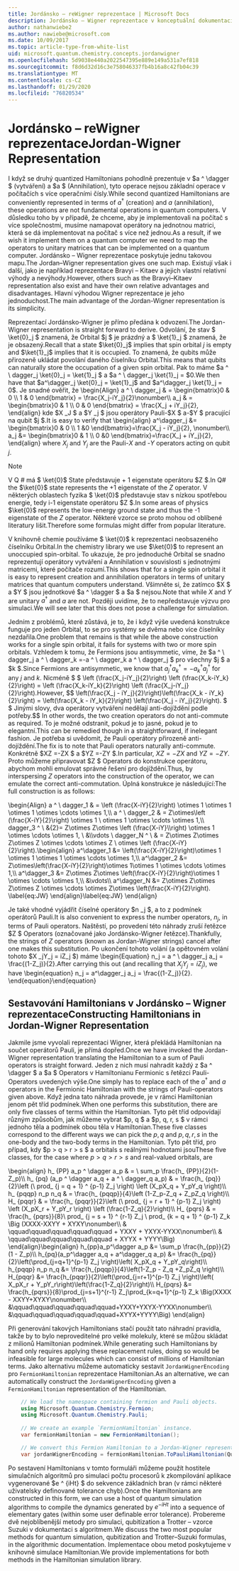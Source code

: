 ```yaml
---
title: Jordánsko – reWigner reprezentace | Microsoft Docs
description: Jordánsko – Wigner reprezentace v konceptuální dokumentaci
author: nathanwiebe2
ms.author: nawiebe@microsoft.com
ms.date: 10/09/2017
ms.topic: article-type-from-white-list
uid: microsoft.quantum.chemistry.concepts.jordanwigner
ms.openlocfilehash: 5d9038e440a2022547395e889e149a531a7ef818
ms.sourcegitcommit: f8d6d32d16c3e758046337fb4b16a8c42fb04c39
ms.translationtype: MT
ms.contentlocale: cs-CZ
ms.lasthandoff: 01/29/2020
ms.locfileid: "76820534"
---
```

# <a name="jordan-wigner-representation"></a><span data-ttu-id="e950a-103">Jordánsko – reWigner reprezentace</span><span class="sxs-lookup"><span data-stu-id="e950a-103">Jordan-Wigner Representation</span></span>

<span data-ttu-id="e950a-104">I když se druhý quantized Hamiltonians pohodlně prezentuje v $a ^ \dagger $ (vytváření) a $a $ (Annihilation), tyto operace nejsou základní operace v počítačích s více operačními čísly.</span><span class="sxs-lookup"><span data-stu-id="e950a-104">While second quantized Hamiltonians are conveniently represented in terms of $a^\dagger$ (creation) and $a$ (annihilation), these operations are not fundamental operations in quantum computers.</span></span>
<span data-ttu-id="e950a-105">V důsledku toho by v případě, že chceme, aby je implementovali na počítač s více společnostmi, musíme namapovat operátory na jednotnou matrici, která se dá implementovat na počítač s více než jednou.</span><span class="sxs-lookup"><span data-stu-id="e950a-105">As a result, if we wish it implement them on a quantum computer we need to map the operators to unitary matrices that can be implemented on a quantum computer.</span></span>
<span data-ttu-id="e950a-106">Jordánsko – Wigner reprezentace poskytuje jednu takovou mapu.</span><span class="sxs-lookup"><span data-stu-id="e950a-106">The Jordan–Wigner representation gives one such map.</span></span>
<span data-ttu-id="e950a-107">Existují však i další, jako je například reprezentace Bravyi – Kitaev a jejich vlastní relativní výhody a nevýhody.</span><span class="sxs-lookup"><span data-stu-id="e950a-107">However, others such as the Bravyi–Kitaev representation also exist and have their own relative advantages and disadvantages.</span></span>
<span data-ttu-id="e950a-108">Hlavní výhodou Wigner reprezentace je jeho jednoduchost.</span><span class="sxs-lookup"><span data-stu-id="e950a-108">The main advantage of the Jordan-Wigner representation is its simplicity.</span></span>

<span data-ttu-id="e950a-109">Reprezentací Jordánsko-Wigner je přímo předána k odvození.</span><span class="sxs-lookup"><span data-stu-id="e950a-109">The Jordan-Wigner representation is straight forward to derive.</span></span>
<span data-ttu-id="e950a-110">Odvolání, že stav $ \ket{0}_j $ znamená, že Orbital $j $ je prázdný a $ \ket{1}_j $ znamená, že je obsazený.</span><span class="sxs-lookup"><span data-stu-id="e950a-110">Recall that a state $\ket{0}_j$ implies that spin orbital $j$ is empty and $\ket{1}_j$ implies that it is occupied.</span></span>
<span data-ttu-id="e950a-111">To znamená, že qubits může přirozeně ukládat povolání daného číselníku Orbital.</span><span class="sxs-lookup"><span data-stu-id="e950a-111">This means that qubits can naturally store the occupation of a given spin orbital.</span></span>
<span data-ttu-id="e950a-112">Pak to máme $a ^ \ dagger_j \ket{0}_j = \ket{1}_j $ a $a ^ \ dagger_j \ket{1}_j = $0.</span><span class="sxs-lookup"><span data-stu-id="e950a-112">We then have that $a^\dagger_j \ket{0}_j = \ket{1}_j$ and $a^\dagger_j \ket{1}_j = 0$.</span></span>
<span data-ttu-id="e950a-113">Je snadné ověřit, že \begin{Align} a ^ \ dagger_j & = \begin{bmatrix}0 & 0 \\\ 1 & 0 \end{bmatrix} = \frac{X_j-iY_j}{2}\nonumber\\\\ a_j & = \begin{bmatrix}0 & 1 \\\ 0 & 0 \end{bmatrix} = \frac{X_j + iY_j}{2}, \end{align} kde $X _J $ a $Y _j $ jsou operátory Pauli-$X $ a-$Y $ pracující na qubit $j $.</span><span class="sxs-lookup"><span data-stu-id="e950a-113">It is easy to verify that \begin{align} a^\dagger_j &= \begin{bmatrix}0 & 0 \\\ 1 &0 \end{bmatrix}=\frac{X_j - iY_j}{2}, \nonumber\\\\ a_j &= \begin{bmatrix}0 & 1 \\\ 0 &0 \end{bmatrix}=\frac{X_j + iY_j}{2}, \end{align} where $X_j$ and $Y_j$ are the Pauli-$X$ and -$Y$ operators acting on qubit $j$.</span></span>

>[!NOTE]
> <span data-ttu-id="e950a-114">V Q # má $ \ket{0}$ State představuje + 1 eigenstate operátoru $Z $.</span><span class="sxs-lookup"><span data-stu-id="e950a-114">In Q# the $\ket{0}$ state represents the +1 eigenstate of the $Z$ operator.</span></span> <span data-ttu-id="e950a-115">V některých oblastech fyzika $ \ket{0}$ představuje stav s nízkou spotřebou energie, tedy i-1 eigenstate operátoru $Z $.</span><span class="sxs-lookup"><span data-stu-id="e950a-115">In some areas of physics $\ket{0}$ represents the low-energy ground state and thus the -1 eigenstate of the $Z$ operator.</span></span> <span data-ttu-id="e950a-116">Některé vzorce se proto mohou od oblíbené literatury lišit.</span><span class="sxs-lookup"><span data-stu-id="e950a-116">Therefore some formulas might differ from popular literature.</span></span>

<span data-ttu-id="e950a-117">V knihovně chemie používáme $ \ket{0}$ k reprezentaci neobsazeného číselníku Orbital.</span><span class="sxs-lookup"><span data-stu-id="e950a-117">In the chemistry library we use $\ket{0}$ to represent an unoccupied spin-orbital.</span></span>
<span data-ttu-id="e950a-118">To ukazuje, že pro jednoduché Orbital se snadno reprezentují operátory vytváření a Annihilation v souvislosti s jednotnými matricemi, které počítače rozumí.</span><span class="sxs-lookup"><span data-stu-id="e950a-118">This shows that for a single spin orbital it is easy to represent creation and annihilation operators in terms of unitary matrices that quantum computers understand.</span></span>
<span data-ttu-id="e950a-119">Všimněte si, že zatímco $X $ a $Y $ jsou jednotkové $a ^ \dagger $ a $a $ nejsou.</span><span class="sxs-lookup"><span data-stu-id="e950a-119">Note that while $X$ and $Y$ are unitary $a^\dagger$ and $a$ are not.</span></span>
<span data-ttu-id="e950a-120">Později uvidíme, že to nepředstavuje výzvu pro simulaci.</span><span class="sxs-lookup"><span data-stu-id="e950a-120">We will see later that this does not pose a challenge for simulation.</span></span>

<span data-ttu-id="e950a-121">Jedním z problémů, které zůstává, je to, že i když výše uvedená konstrukce funguje pro jeden Orbital, to se pro systémy se dvěma nebo více číselníky nezdařila.</span><span class="sxs-lookup"><span data-stu-id="e950a-121">One problem that remains is that while the above construction works for a single spin orbital, it fails for systems with two or more spin orbitals.</span></span>
<span data-ttu-id="e950a-122">Vzhledem k tomu, že Fermions jsou antisymmetic, víme, že $a ^ \ dagger_j a ^ \ dagger_k =-a ^ \ dagger_k a ^ \ dagger_j $ pro všechny $j $ a $k $.</span><span class="sxs-lookup"><span data-stu-id="e950a-122">Since Fermions are antisymmetic, we know that $a^\dagger_j a^\dagger_k = - a^\dagger_k a^\dagger_j$ for any $j$ and $k$.</span></span>
<span data-ttu-id="e950a-123">Nicméně $ $ \left (\frac{X_j-iY_j}{2}\right) \left (\frac{X_k-iY_k}{2}\right) = \left (\frac{X_k-iY_k}{2}\right) \left (\frac{X_j-iY_j}{2}\right).</span><span class="sxs-lookup"><span data-stu-id="e950a-123">However, $$ \left(\frac{X_j - iY_j}{2}\right)\left(\frac{X_k - iY_k}{2}\right) = \left(\frac{X_k - iY_k}{2}\right) \left(\frac{X_j - iY_j}{2}\right).</span></span>
<span data-ttu-id="e950a-124">$ $ Jinými slovy, dva operátory vytváření nedělají anti-dojíždění podle potřeby.</span><span class="sxs-lookup"><span data-stu-id="e950a-124">$$ In other words, the two creation operators do not anti-commute as required.</span></span>
<span data-ttu-id="e950a-125">To je možné odstranit, pokud je to jasné, pokud je to elegantní.</span><span class="sxs-lookup"><span data-stu-id="e950a-125">This can be remedied though in a straightforward, if inelegant fashion.</span></span>
<span data-ttu-id="e950a-126">Je potřeba si uvědomit, že Pauli operátory přirozeně anti-dojíždění.</span><span class="sxs-lookup"><span data-stu-id="e950a-126">The fix is to note that Pauli operators naturally anti-commute.</span></span>
<span data-ttu-id="e950a-127">Konkrétně $XZ =-ZX $ a $YZ =-ZY $.</span><span class="sxs-lookup"><span data-stu-id="e950a-127">In particular, $XZ = -ZX$ and $YZ=-ZY$.</span></span>
<span data-ttu-id="e950a-128">Proto můžeme připravovat $Z $ Operators do konstrukce operátoru, abychom mohli emulovat správné řešení pro dojíždění.</span><span class="sxs-lookup"><span data-stu-id="e950a-128">Thus, by interspersing $Z$ operators into the construction of the operator, we can emulate the correct anti-commutation.</span></span>
<span data-ttu-id="e950a-129">Úplná konstrukce je následující:</span><span class="sxs-lookup"><span data-stu-id="e950a-129">The full construction is as follows:</span></span> 

<span data-ttu-id="e950a-130">\begin{Align} a ^ \ dagger_1 & = \left (\frac{X-iY}{2}\right) \otimes 1 \otimes 1 \otimes 1 \otimes \cdots \otimes 1,\\\\ a ^ \ dagger_2 & = Z\otimes\left (\frac{X-iY}{2}\right) \otimes 1 \ otimes 1 \otimes \cdots \otimes 1,\\\\ dagger_3 ^ \ &{2}= Z\otimes Z\otimes \left (\frac{X-iY}\\\right) \otimes 1 \otimes \cdots \otimes 1, \\ &\\\vdots \\ dagger_N ^ \ & = Z\otimes Z\otimes Z\otimes Z \otimes \cdots \otimes Z \ otimes \left (\frac{X-iY}{2}\right).</span><span class="sxs-lookup"><span data-stu-id="e950a-130">\begin{align} a^\dagger_1 &= \left(\frac{X-iY}{2}\right)\otimes 1 \otimes 1 \otimes 1 \otimes \cdots \otimes 1,\\\\ a^\dagger_2 &= Z\otimes\left(\frac{X-iY}{2}\right)\otimes 1\otimes 1 \otimes \cdots \otimes 1,\\\\ a^\dagger_3 &= Z\otimes Z\otimes \left(\frac{X-iY}{2}\right)\otimes 1 \otimes \cdots \otimes 1,\\\\ &\vdots\\\\ a^\dagger_N &= Z\otimes Z\otimes Z\otimes Z \otimes \cdots \otimes Z\otimes \left(\frac{X-iY}{2}\right).</span></span> <span data-ttu-id="e950a-131">\label{eq:JW} \end{align}</span><span class="sxs-lookup"><span data-stu-id="e950a-131">\label{eq:JW} \end{align}</span></span>

<span data-ttu-id="e950a-132">Je také vhodné vyjádřit číselné operátory $n _j $, a to z podmínek operátorů Pauli.</span><span class="sxs-lookup"><span data-stu-id="e950a-132">It is also convenient to express the number operators, $n_j$, in terms of Pauli operators.</span></span>
<span data-ttu-id="e950a-133">Naštěstí, po provedení této náhrady zruší řetězce $Z $ Operators (označované jako Jordánsko-Wigner řetězce).</span><span class="sxs-lookup"><span data-stu-id="e950a-133">Thankfully, the strings of $Z$ operators (known as Jordan-Wigner strings) cancel after one makes this substitution.</span></span>
<span data-ttu-id="e950a-134">Po ukončení tohoto volání (a opětovném volání tohoto $X _jY_j = iZ_j $) máme \begin{Equation} n_j = a ^ \ dagger_j a_j = \frac{(1-Z_j)}{2}.</span><span class="sxs-lookup"><span data-stu-id="e950a-134">After carrying this out (and recalling that $X_jY_j=iZ_j$), we have \begin{equation} n_j = a^\dagger_j a_j = \frac{(1-Z_j)}{2}.</span></span>
<span data-ttu-id="e950a-135">\end{equation}</span><span class="sxs-lookup"><span data-stu-id="e950a-135">\end{equation}</span></span>


## <a name="constructing-hamiltonians-in-jordan-wigner-representation"></a><span data-ttu-id="e950a-136">Sestavování Hamiltonians v Jordánsko – Wigner reprezentace</span><span class="sxs-lookup"><span data-stu-id="e950a-136">Constructing Hamiltonians in Jordan-Wigner Representation</span></span>

<span data-ttu-id="e950a-137">Jakmile jsme vyvolali reprezentaci Wigner, která překládá Hamiltonian na součet operátorů Pauli, je přímá dopřed.</span><span class="sxs-lookup"><span data-stu-id="e950a-137">Once we have invoked the Jordan-Wigner representation translating the Hamiltonian to a sum of Pauli operators is straight forward.</span></span>
<span data-ttu-id="e950a-138">Jeden z nich musí nahradit každý z $a ^ \dagger $ a $a $ Operators v Hamiltonianu Fermionic s řetězci Pauli-Operators uvedených výše.</span><span class="sxs-lookup"><span data-stu-id="e950a-138">One simply has to replace each of the $a^\dagger$ and $a$ operators in the Fermionic Hamiltonian with the strings of Pauli-operators given above.</span></span>
<span data-ttu-id="e950a-139">Když jedna tato náhrada provede, je v rámci Hamiltonian jenom pět tříd podmínek.</span><span class="sxs-lookup"><span data-stu-id="e950a-139">When one performs this substitution, there are only five classes of terms within the Hamiltonian.</span></span>
<span data-ttu-id="e950a-140">Tyto pět tříd odpovídají různým způsobům, jak můžeme vybrat $p, q $ a $p, q, r, s $ v rámci jednoho těla a podmínek obou těla v Hamiltonian.</span><span class="sxs-lookup"><span data-stu-id="e950a-140">These five classes correspond to the different ways we can pick the $p,q$ and $p,q,r,s$ in the one-body and the two-body terms in the Hamiltonian.</span></span>
<span data-ttu-id="e950a-141">Tyto pět tříd, pro případ, kdy $p > q > r > s $ a orbitals s reálnými hodnotami jsou</span><span class="sxs-lookup"><span data-stu-id="e950a-141">These five classes, for the case where $p>q>r>s$ and real-valued orbitals, are</span></span>

<span data-ttu-id="e950a-142">\begin{align} h_ {PP} a_p ^ \dagger a_p & = \ sum_p \frac{h_ {PP}}{2}(1-Z_p)\\\\ h_ {pq} (a_p ^ \dagger a_q + a ^ \ dagger_q a_p) & = \frac{h_ {pq}}{2}\left (\ prod_ {j = q + 1} ^ {p-1} Z_j \right) \left (X_pX_q + Y_pY_q \right)\\\\ h_ {pqqp} n_p n_q & = \frac{h_ {pqqp}}{4}\left (1-Z_p-Z_q + Z_pZ_q \right)\\\\ H_ {pqqr} & = \frac{h_ {pqqr}}{2}\left (\ prod_ {j = r + 1} ^ {p-1} Z_j \right) \left (X_pX_r + Y_pY_r \right) \left (\frac{1-Z_q}{2}\right)\\\\ H_ {pqrs} & = \frac{h_ {pqrs}}{8}\ prod_ {j = s + 1} ^ {r-1} Z_j \ prod_ {k = q + 1} ^ {p-1} Z_k \Big (XXXX-XXYY + XYXY\nonumber\\\\ & \qquad\qquad\qquad\qquad\qquad + YXXY + YXYX-YYXX\nonumber\\\\ & \qquad\qquad\qquad\qquad\qquad + XYYX + YYYY\Big) \end{align}</span><span class="sxs-lookup"><span data-stu-id="e950a-142">\begin{align} h_{pp}a_p^\dagger a_p &= \sum_p \frac{h_{pp}}{2}(1 - Z_p)\\\\ h_{pq}(a_p^\dagger a_q + a^\dagger_q a_p) &= \frac{h_{pq}}{2}\left(\prod_{j=q+1}^{p-1} Z_j \right)\left( X_pX_q + Y_pY_q\right)\\\\ h_{pqqp} n_p n_q &=  \frac{h_{pqqp}}{4}\left(1-Z_p - Z_q +Z_pZ_q \right)\\\\ H_{pqqr} &= \frac{h_{pqqr}}{2}\left(\prod_{j=r+1}^{p-1} Z_j \right)\left( X_pX_r + Y_pY_r\right)\left(\frac{1-Z_q}{2}\right)\\\\ H_{pqrs} &= \frac{h_{pqrs}}{8}\prod_{j=s+1}^{r-1} Z_j\prod_{k=q+1}^{p-1} Z_k \Big(XXXX - XXYY+XYXY\nonumber\\\\ &\qquad\qquad\qquad\qquad\qquad+YXXY+YXYX-YYXX\nonumber\\\\ &\qquad\qquad\qquad\qquad\qquad+XYYX+YYYY\Big) \end{align}</span></span>

<span data-ttu-id="e950a-143">Při generování takových Hamiltonians stačí použít tato náhradní pravidla, takže by to bylo neproveditelné pro velké molekuly, které se můžou skládat z milionů Hamiltonian podmínek.</span><span class="sxs-lookup"><span data-stu-id="e950a-143">While generating such Hamiltonians by hand only requires applying these replacement rules, doing so would be infeasible for large molecules which can consist of millions of Hamiltonian terms.</span></span>
<span data-ttu-id="e950a-144">Jako alternativu můžeme automaticky sestavit `JordanWignerEncoding` pro `FermionHamiltonian` reprezentace Hamiltonian.</span><span class="sxs-lookup"><span data-stu-id="e950a-144">As an alternative, we can automatically construct the `JordanWignerEncoding` given a `FermionHamiltonian` representation of the Hamiltonian.</span></span>

```csharp
    // We load the namespace containing fermion and Pauli objects. 
    using Microsoft.Quantum.Chemistry.Fermion;
    using Microsoft.Quantum.Chemistry.Pauli;
    
    // We create an example `FermionHamiltonian` instance.
    var fermionHamiltonian = new FermionHamiltonian();

    // We convert this Fermion Hamiltonian to a Jordan-Wigner representation.
    var jordanWignerEncoding = fermionHamiltonian.ToPauliHamiltonian(QubitEncoding.JordanWigner);
```

<span data-ttu-id="e950a-145">Po sestavení Hamiltonians v tomto formuláři můžeme použít hostitele simulačních algoritmů pro simulaci počtu procesorů k zkompilování aplikace vygenerované $e ^ {iHt} $ do sekvence základních bran (v rámci některé uživatelsky definované tolerance chyb).</span><span class="sxs-lookup"><span data-stu-id="e950a-145">Once the Hamiltonians are constructed in this form, we can use a host of quantum simulation algorithms to compile the dynamics generated by $e^{-iHt}$ into a sequence of elementary gates (within some user definable error tolerance).</span></span>
<span data-ttu-id="e950a-146">Probereme dvě nejoblíbenější metody pro simulaci, qubitization a Trotter – vzorce Suzuki v dokumentaci s algoritmem.</span><span class="sxs-lookup"><span data-stu-id="e950a-146">We discuss the two most popular methods for quantum simulation, qubitization and Trotter–Suzuki formulas, in the algorithmic documentation.</span></span> <span data-ttu-id="e950a-147">Implementace obou metod poskytujeme v knihovně simulace Hamiltonian.</span><span class="sxs-lookup"><span data-stu-id="e950a-147">We provide implementations for both methods in the Hamiltonian simulation library.</span></span>
